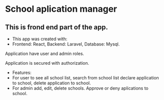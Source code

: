 # School aplication manager

## This is frond end part of the app.

* This app was created with:
* Frontend: React, Backend: Laravel, Database: Mysql.

Application have user and admin roles. 

Application is secured with authorization.

* Features:
* For user to see all school list, search from school list declare application to school, delete application to school.
* For admin add, edit, delete schools. Approve or deny aplications to school.

